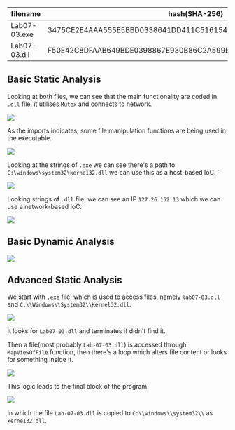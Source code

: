 
| filename     | hash(SHA-256)                                                    | VT                                                                                                            | Packing |
| ------------ | ---------------------------------------------------------------- | ------------------------------------------------------------------------------------------------------------- | ------- |
| Lab07-03.exe | 3475CE2E4AAA555E5BBD0338641DD411C51615437A854C2CB24B4CA2C048791A | [54/74](https://www.virustotal.com/gui/file/3475ce2e4aaa555e5bbd0338641dd411c51615437a854c2cb24b4ca2c048791a) | No      |
| Lab07-03.dll | F50E42C8DFAAB649BDE0398867E930B86C2A599E8DB83B8260393082268F2DBA | [47/74](https://www.virustotal.com/gui/file/f50e42c8dfaab649bde0398867e930b86c2a599e8db83b8260393082268f2dba) | No      |

## Basic Static Analysis
Looking at both files, we can see that the main functionality are coded in `.dll` file, it utilises `Mutex` and connects to network.

![](https://i.imgur.com/0y2HPzN.png)

As the imports indicates, some file manipulation functions are being used in the executable.

![](https://i.imgur.com/BH1rsH9.png)

Looking at the strings of `.exe` we can see there's a path to `C:\windows\system32\kerne132.dll` we can use this as a host-based IoC.
`

![](https://i.imgur.com/RNtQvl6.png)

Looking strings of `.dll` file, we can see an IP `127.26.152.13` which we can use a network-based IoC.

![](https://i.imgur.com/Z4mKCCl.png)


## Basic Dynamic Analysis

![](https://i.imgur.com/FcM0qDt.jpeg)


## Advanced Static Analysis

We start with `.exe` file, which is used to access files, namely `lab07-03.dll` and `C:\\Windows\\System32\\Kernel32.dll`. 

![](https://i.imgur.com/nYbZvbK.png)

It looks for `Lab07-03.dll` and terminates if didn't find it.

Then a file(most probably `Lab-07-03.dll`) is accessed through `MapViewOfFile` function, then there's a loop which alters file content or looks for something inside it.

![](https://i.imgur.com/UCBaWM5.png)

This logic leads to the final block of the program

![](https://i.imgur.com/Ypa152t.png)

In which the file `Lab-07-03.dll` is copied to `C:\\windows\\system32\\` as `kerne132.dll`.